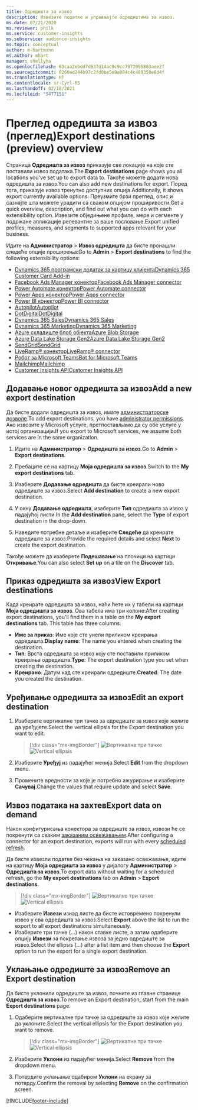 ```yaml
---
title: Одредишта за извоз
description: Извезите податке и управљајте одредиштима за извоз.
ms.date: 07/21/2020
ms.reviewer: philk
ms.service: customer-insights
ms.subservice: audience-insights
ms.topic: conceptual
author: m-hartmann
ms.author: mhart
manager: shellyha
ms.openlocfilehash: 63caa2ebdd7d637d14ac9c9cc7972095803aee2f
ms.sourcegitcommit: 0260ed244b97c2fd0be5e9a084c4c489358e8d4f
ms.translationtype: HT
ms.contentlocale: sr-Cyrl-RS
ms.lasthandoff: 02/18/2021
ms.locfileid: "5477151"
---
```

# <a name="export-destinations-preview-overview"></a><span data-ttu-id="1e8c0-103">Преглед одредишта за извоз (преглед)</span><span class="sxs-lookup"><span data-stu-id="1e8c0-103">Export destinations (preview) overview</span></span>

<span data-ttu-id="1e8c0-104">Страница **Одредишта за извоз** приказује све локације на које сте поставили извоз података.</span><span class="sxs-lookup"><span data-stu-id="1e8c0-104">The **Export destinations** page shows you all locations you've set up to export data to.</span></span> <span data-ttu-id="1e8c0-105">Такође можете додати нова одредишта за извоз.</span><span class="sxs-lookup"><span data-stu-id="1e8c0-105">You can also add new destinations for export.</span></span> <span data-ttu-id="1e8c0-106">Поред тога, приказује извоз тренутно доступних опција.</span><span class="sxs-lookup"><span data-stu-id="1e8c0-106">Additionally, it shows export currently available options.</span></span> <span data-ttu-id="1e8c0-107">Преузмите брзи преглед, опис и сазнајте шта можете урадити са сваком опцијом проширивости.</span><span class="sxs-lookup"><span data-stu-id="1e8c0-107">Get a quick overview, description, and find out what you can do with each extensibility option.</span></span> <span data-ttu-id="1e8c0-108">Извезите обједињене профиле, мере и сегменте у подржане апликације релевантне за ваше пословање.</span><span class="sxs-lookup"><span data-stu-id="1e8c0-108">Export unified profiles, measures, and segments to supported apps relevant for your business.</span></span>

<span data-ttu-id="1e8c0-109">Идите на **Администратор** > **Извоз одредишта** да бисте пронашли следеће опције проширења:</span><span class="sxs-lookup"><span data-stu-id="1e8c0-109">Go to **Admin** > **Export destinations** to find the following extensibility options:</span></span>

- [<span data-ttu-id="1e8c0-110">Dynamics 365 програмски додатак за картицу клијента</span><span class="sxs-lookup"><span data-stu-id="1e8c0-110">Dynamics 365 Customer Card Add-in</span></span>](customer-card-add-in.md)
- [<span data-ttu-id="1e8c0-111">Facebook Ads Manager конектор</span><span class="sxs-lookup"><span data-stu-id="1e8c0-111">Facebook Ads Manager connector</span></span>](export-facebook.md)
- [<span data-ttu-id="1e8c0-112">Power Automate конектор</span><span class="sxs-lookup"><span data-stu-id="1e8c0-112">Power Automate connector</span></span>](export-power-automate.md)
- [<span data-ttu-id="1e8c0-113">Power Apps конектор</span><span class="sxs-lookup"><span data-stu-id="1e8c0-113">Power Apps connector</span></span>](export-power-apps.md)
- [<span data-ttu-id="1e8c0-114">Power BI конектор</span><span class="sxs-lookup"><span data-stu-id="1e8c0-114">Power BI connector</span></span>](export-power-bi.md)
- [<span data-ttu-id="1e8c0-115">Autopilot</span><span class="sxs-lookup"><span data-stu-id="1e8c0-115">Autopilot</span></span>](export-autopilot.md)
- [<span data-ttu-id="1e8c0-116">DotDigital</span><span class="sxs-lookup"><span data-stu-id="1e8c0-116">DotDigital</span></span>](export-dotdigital.md)
- [<span data-ttu-id="1e8c0-117">Dynamics 365 Sales</span><span class="sxs-lookup"><span data-stu-id="1e8c0-117">Dynamics 365 Sales</span></span>](export-dynamics365-sales.md)
- [<span data-ttu-id="1e8c0-118">Dynamics 365 Marketing</span><span class="sxs-lookup"><span data-stu-id="1e8c0-118">Dynamics 365 Marketing</span></span>](export-dynamics365-marketing.md)
- [<span data-ttu-id="1e8c0-119">Azure складиште блоб објекта</span><span class="sxs-lookup"><span data-stu-id="1e8c0-119">Azure Blob Storage</span></span>](export-azure-blob-storage.md)
- [<span data-ttu-id="1e8c0-120">Azure Data Lake Storage Gen2</span><span class="sxs-lookup"><span data-stu-id="1e8c0-120">Azure Data Lake Storage Gen2</span></span>](export-azure-data-lake-storage-gen2.md)
- [<span data-ttu-id="1e8c0-121">SendGrid</span><span class="sxs-lookup"><span data-stu-id="1e8c0-121">SendGrid</span></span>](export-sendgrid.md)
- [<span data-ttu-id="1e8c0-122">LiveRamp&reg; конектор</span><span class="sxs-lookup"><span data-stu-id="1e8c0-122">LiveRamp&reg; connector</span></span>](export-liveramp.md)
- [<span data-ttu-id="1e8c0-123">Робот за Microsoft Teams</span><span class="sxs-lookup"><span data-stu-id="1e8c0-123">Bot for Microsoft Teams</span></span>](export-teams-bot.md)
- [<span data-ttu-id="1e8c0-124">Mailchimp</span><span class="sxs-lookup"><span data-stu-id="1e8c0-124">Mailchimp</span></span>](export-mailchimp.md)
- [<span data-ttu-id="1e8c0-125">Customer Insights API</span><span class="sxs-lookup"><span data-stu-id="1e8c0-125">Customer Insights API</span></span>](apis.md)

## <a name="add-a-new-export-destination"></a><span data-ttu-id="1e8c0-126">Додавање новог одредишта за извоз</span><span class="sxs-lookup"><span data-stu-id="1e8c0-126">Add a new export destination</span></span>

<span data-ttu-id="1e8c0-127">Да бисте додали одредишта за извоз, имате [администраторске дозволе](permissions.md).</span><span class="sxs-lookup"><span data-stu-id="1e8c0-127">To add export destinations, you have [administrator permissions](permissions.md).</span></span> <span data-ttu-id="1e8c0-128">Ако извозите у Microsoft услуге, претпостављамо да су обе услуге у истој организацији.</span><span class="sxs-lookup"><span data-stu-id="1e8c0-128">If you export to Microsoft services, we assume both services are in the same organization.</span></span>

1. <span data-ttu-id="1e8c0-129">Идите на **Администратор** > **Одредишта за извоз**.</span><span class="sxs-lookup"><span data-stu-id="1e8c0-129">Go to **Admin** > **Export destinations**.</span></span>

1. <span data-ttu-id="1e8c0-130">Пребаците се на картицу **Моја одредишта за извоз**.</span><span class="sxs-lookup"><span data-stu-id="1e8c0-130">Switch to the **My export destinations** tab.</span></span>

1. <span data-ttu-id="1e8c0-131">Изаберите **Додавање одредишта** да бисте креирали ново одредиште за извоз.</span><span class="sxs-lookup"><span data-stu-id="1e8c0-131">Select **Add destination** to create a new export destination.</span></span>

1. <span data-ttu-id="1e8c0-132">У окну **Додавање одредишта**, изаберите **Тип** одредишта за извоз у падајућој листи.</span><span class="sxs-lookup"><span data-stu-id="1e8c0-132">In the **Add destination** pane, select the **Type** of export destination in the drop-down.</span></span>

1. <span data-ttu-id="1e8c0-133">Наведите потребне детаље и изаберите **Следеће** да креирате одредиште за извоз.</span><span class="sxs-lookup"><span data-stu-id="1e8c0-133">Provide the required details and select **Next** to create the export destination.</span></span>

<span data-ttu-id="1e8c0-134">Такође можете да изаберете **Подешавање** на плочици на картици **Откривање**.</span><span class="sxs-lookup"><span data-stu-id="1e8c0-134">You can also select **Set up** on a tile on the **Discover** tab.</span></span>

## <a name="view-export-destinations"></a><span data-ttu-id="1e8c0-135">Приказ одредишта за извоз</span><span class="sxs-lookup"><span data-stu-id="1e8c0-135">View Export destinations</span></span>

<span data-ttu-id="1e8c0-136">Када креирате одредишта за извоз, наћи ћете их у табели на картици **Моја одредишта за извоз**. Ова табела има три колоне:</span><span class="sxs-lookup"><span data-stu-id="1e8c0-136">After creating export destinations, you'll find them in a table on the **My export destinations** tab. This table has three columns:</span></span>

- <span data-ttu-id="1e8c0-137">**Име за приказ**: Име које сте унели приликом креирања одредишта.</span><span class="sxs-lookup"><span data-stu-id="1e8c0-137">**Display name**: The name you entered when creating the destination.</span></span>
- <span data-ttu-id="1e8c0-138">**Тип**: Врста одредишта за извоз коју сте поставили приликом креирања одредишта.</span><span class="sxs-lookup"><span data-stu-id="1e8c0-138">**Type**: The export destination type you set when creating the destination.</span></span>
- <span data-ttu-id="1e8c0-139">**Креирано**: Датум кад сте креирали одредиште.</span><span class="sxs-lookup"><span data-stu-id="1e8c0-139">**Created**: The date you created the destination.</span></span>

## <a name="edit-an-export-destination"></a><span data-ttu-id="1e8c0-140">Уређивање одредишта за извоз</span><span class="sxs-lookup"><span data-stu-id="1e8c0-140">Edit an export destination</span></span>

1. <span data-ttu-id="1e8c0-141">Изаберите вертикалне три тачке за одредиште за извоз које желите да уређујете.</span><span class="sxs-lookup"><span data-stu-id="1e8c0-141">Select the vertical ellipsis for the Export destination you want to edit.</span></span>

   > [!div class="mx-imgBorder"]
   > <span data-ttu-id="1e8c0-142">![Вертикалне три тачке](media/export-destinations-page-ellipsis.png "Вертикалне три тачке")</span><span class="sxs-lookup"><span data-stu-id="1e8c0-142">![Vertical ellipsis](media/export-destinations-page-ellipsis.png "Vertical ellipsis")</span></span>

1. <span data-ttu-id="1e8c0-143">Изаберите **Уређуј** из падајућег менија.</span><span class="sxs-lookup"><span data-stu-id="1e8c0-143">Select **Edit** from the dropdown menu.</span></span>

1. <span data-ttu-id="1e8c0-144">Промените вредности за које је потребно ажурирање и изаберите **Сачувај**.</span><span class="sxs-lookup"><span data-stu-id="1e8c0-144">Change the values that require update and select **Save**.</span></span>

## <a name="export-data-on-demand"></a><span data-ttu-id="1e8c0-145">Извоз података на захтев</span><span class="sxs-lookup"><span data-stu-id="1e8c0-145">Export data on demand</span></span>

<span data-ttu-id="1e8c0-146">Након конфигурисања конектора за одредиште за извоз, извози ће се покренути са сваким [заказаним освежавањем](system.md#schedule-tab).</span><span class="sxs-lookup"><span data-stu-id="1e8c0-146">After configuring a connector for an export destination, exports will run with every [scheduled refresh](system.md#schedule-tab).</span></span>

<span data-ttu-id="1e8c0-147">Да бисте извезли податке без чекања на заказано освежавање, идите на картицу **Моја одредишта за извоз** у дијалогу **Администратор** > **Одредишта за извоз**.</span><span class="sxs-lookup"><span data-stu-id="1e8c0-147">To export data without waiting for a scheduled refresh, go the **My export destinations** tab on **Admin** > **Export destinations**.</span></span>

> [!div class="mx-imgBorder"]
> <span data-ttu-id="1e8c0-148">![Вертикалне три тачке](media/export-destinations-page-ellipsis.png "Вертикалне три тачке")</span><span class="sxs-lookup"><span data-stu-id="1e8c0-148">![Vertical ellipsis](media/export-destinations-page-ellipsis.png "Vertical ellipsis")</span></span>

- <span data-ttu-id="1e8c0-149">Изаберите **Извези** изнад листе да бисте истовремено покренули извоз у сва одредишта за извоз.</span><span class="sxs-lookup"><span data-stu-id="1e8c0-149">Select **Export** above the list to run the export to all export destinations simultaneously.</span></span>
- <span data-ttu-id="1e8c0-150">Изаберите три тачке (...) након ставке листе, а затим одаберите опцију **Извези** за покретање извоза за једно одредиште за извоз.</span><span class="sxs-lookup"><span data-stu-id="1e8c0-150">Select the ellipsis (...) after a list item and then choose the **Export** option to run the export for a single export destination.</span></span>

## <a name="remove-an-export-destination"></a><span data-ttu-id="1e8c0-151">Уклањање одредиште за извоз</span><span class="sxs-lookup"><span data-stu-id="1e8c0-151">Remove an Export destination</span></span>

<span data-ttu-id="1e8c0-152">Да бисте уклонили одредиште за извоз, почните из главне странице **Одредишта за извоз**.</span><span class="sxs-lookup"><span data-stu-id="1e8c0-152">To remove an Export destination, start from the main **Export destinations** page.</span></span>

1. <span data-ttu-id="1e8c0-153">Одаберите вертикалне три тачке за одредиште за извоз које желите да уклоните.</span><span class="sxs-lookup"><span data-stu-id="1e8c0-153">Select the vertical ellipsis for the Export destination you want to remove.</span></span>

   > [!div class="mx-imgBorder"]
   > <span data-ttu-id="1e8c0-154">![Вертикалне три тачке](media/export-destinations-page-ellipsis.png "Вертикалне три тачке")</span><span class="sxs-lookup"><span data-stu-id="1e8c0-154">![Vertical ellipsis](media/export-destinations-page-ellipsis.png "Vertical ellipsis")</span></span>

2. <span data-ttu-id="1e8c0-155">Изаберите **Уклони** из падајућег менија.</span><span class="sxs-lookup"><span data-stu-id="1e8c0-155">Select **Remove** from the dropdown menu.</span></span>

3. <span data-ttu-id="1e8c0-156">Потврдите уклањање одабиром **Уклони** на екрану за потврду.</span><span class="sxs-lookup"><span data-stu-id="1e8c0-156">Confirm the removal by selecting **Remove** on the confirmation screen.</span></span>


[!INCLUDE[footer-include](../includes/footer-banner.md)]